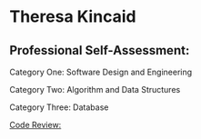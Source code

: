 # Theresa Kincaid

## Professional Self-Assessment:

Category One: Software Design and Engineering

Category Two: Algorithm and Data Structures

Category Three: Database

[Code Review:](https://youtu.be/WvT-Tb2NSYo)
